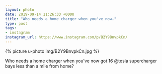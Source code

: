 ```yaml
---
layout: photo
date: 2019-09-14 11:26:33 +0000
title: "Who needs a home charger when you've now…"
type: post
tags:
- instagram
instagram_url: https://www.instagram.com/p/B2Y9BnvpkCn/
---
```


{% picture u-photo img/B2Y9BnvpkCn.jpg %}

Who needs a home charger when you've now got 16 @tesla supercharger bays less than a mile from home?
